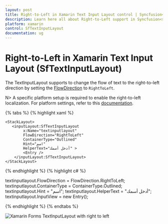 ```yaml
---
layout: post
title: Right-to-Left in Xamarin Text Input Layout control | Syncfusion<sup>®</sup>
description: Learn here all about Right-to-Left support in Syncfusion<sup>®</sup> Xamarin Text Input Layout (SfTextInputLayout) control and more.
platform: xamarin
control: SfTextInputLayout
documentation: ug
---
```


# Right-to-Left in Xamarin Text Input Layout (SfTextInputLayout)

The TextInputLayout supports to change the flow of text to the right-to-left direction by setting the [FlowDirection](https://docs.microsoft.com/en-us/dotnet/api/xamarin.forms.visualelement.flowdirection?view=xamarin-forms#Xamarin_Forms_VisualElement_FlowDirection) to `RightToLeft`.

N> A specific platform setup is required to enable the right-to-left localization. For platform settings, refer to this [documentation](https://docs.microsoft.com/en-us/xamarin/xamarin-forms/app-fundamentals/localization/right-to-left#platform-setup).

{% tabs %}
{% highlight xaml %}

<ContentPage xmlns="http://xamarin.com/schemas/2014/forms"
             xmlns:x="http://schemas.microsoft.com/winfx/2009/xaml"
             xmlns:inputLayout="clr-namespace:Syncfusion.XForms.TextInputLayout;assembly=Syncfusion.Core.XForms"
             x:Class="TextInputLayout.MainPage">

    <StackLayout>
       <inputLayout:SfTextInputLayout
            x:Name="textinputlayout" 
            FlowDirection="RightToLeft"
            ContainerType="Outlined"
            Hint="اسم"  
            HelperText="أدخل أسمك" >
            <Entry />
        </inputLayout:SfTextInputLayout>
    </StackLayout>

</ContentPage>

{% endhighlight %}
{% highlight c# %}

textinputlayout.FlowDirection = FlowDirection.RightToLeft;
textinputlayout.ContainerType = ContainerType.Outlined;
textinputlayout.Hint = "اسم";
textinputlayout.HelperText = "أدخل أسمك";
textinputlayout.InputView = new Entry(); 

{% endhighlight %}
{% endtabs %}

![Xamarin Forms TextInputLayout with right to left](RTL-images/XamarinForms_TextInputLayout_RTL.png)

